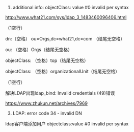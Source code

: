 1. additional info: objectClass: value #0 invalid per syntax

http://www.what21.com/sys/ldap_3_1483460096406.html

（1空行）

dn:（空格） ou=Orgs,dc=what21,dc=com （结尾无空格）

ou: （空格）Orgs（结尾无空格）

objectClass: （空格）top（结尾无空格）

objectClass: （空格）organizationalUnit（结尾无空格）

（1空行）



解决LDAP出现ldap_bind: Invalid credentials (49)错误

https://www.zhukun.net/archives/7969




3. LDAP: error code 34 - invalid DN

ldap客户端添加用户 objectclass:value #0 invalid per syntax